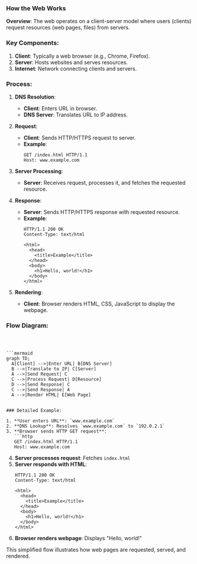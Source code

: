 ### How the Web Works

**Overview**:
The web operates on a client-server model where users (clients) request resources (web pages, files) from servers.

### Key Components:
1. **Client**: Typically a web browser (e.g., Chrome, Firefox).
2. **Server**: Hosts websites and serves resources.
3. **Internet**: Network connecting clients and servers.

### Process:

1. **DNS Resolution**:
   - **Client**: Enters URL in browser.
   - **DNS Server**: Translates URL to IP address.
   
2. **Request**:
   - **Client**: Sends HTTP/HTTPS request to server.
   - **Example**:
     ```http
     GET /index.html HTTP/1.1
     Host: www.example.com
     ```
   
3. **Server Processing**:
   - **Server**: Receives request, processes it, and fetches the requested resource.
   
4. **Response**:
   - **Server**: Sends HTTP/HTTPS response with requested resource.
   - **Example**:
     ```http
     HTTP/1.1 200 OK
     Content-Type: text/html

     <html>
       <head>
         <title>Example</title>
       </head>
       <body>
         <h1>Hello, world!</h1>
       </body>
     </html>
     ```
   
5. **Rendering**:
   - **Client**: Browser renders HTML, CSS, JavaScript to display the webpage.

### Flow Diagram:
```



```mermaid
graph TD;
  A[Client] -->|Enter URL| B[DNS Server]
  B -->|Translate to IP| C[Server]
  A -->|Send Request| C
  C -->|Process Request| D[Resource]
  D -->|Send Response| C
  C -->|Send Response| A
  A -->|Render HTML| E[Web Page]
```

```

### Detailed Example:

1. **User enters URL**: `www.example.com`
2. **DNS Lookup**: Resolves `www.example.com` to `192.0.2.1`
3. **Browser sends HTTP GET request**:
   ```http
   GET /index.html HTTP/1.1
   Host: www.example.com
   ```
4. **Server processes request**: Fetches `index.html`
5. **Server responds with HTML**:
   ```http
   HTTP/1.1 200 OK
   Content-Type: text/html

   <html>
     <head>
       <title>Example</title>
     </head>
     <body>
       <h1>Hello, world!</h1>
     </body>
   </html>
   ```
6. **Browser renders webpage**: Displays "Hello, world!"

This simplified flow illustrates how web pages are requested, served, and rendered.